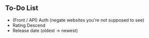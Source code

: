 ## To-Do List
- (Front / API) Auth (negate websites you're not supposed to see)
- Rating Descend
- Release date (oldest -> newest)